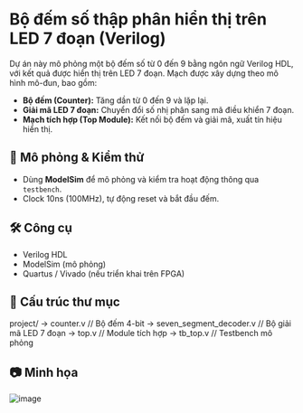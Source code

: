 # Bộ đếm số thập phân hiển thị trên LED 7 đoạn (Verilog)

Dự án này mô phỏng một bộ đếm số từ 0 đến 9 bằng ngôn ngữ Verilog HDL, với kết quả được hiển thị trên LED 7 đoạn. Mạch được xây dựng theo mô hình mô-đun, bao gồm:

- **Bộ đếm (Counter):** Tăng dần từ 0 đến 9 và lặp lại.
- **Giải mã LED 7 đoạn:** Chuyển đổi số nhị phân sang mã điều khiển 7 đoạn.
- **Mạch tích hợp (Top Module):** Kết nối bộ đếm và giải mã, xuất tín hiệu hiển thị.

## 🧪 Mô phỏng & Kiểm thử

- Dùng **ModelSim** để mô phỏng và kiểm tra hoạt động thông qua `testbench`.
- Clock 10ns (100MHz), tự động reset và bắt đầu đếm.

## 🛠 Công cụ

- Verilog HDL
- ModelSim (mô phỏng)
- Quartus / Vivado (nếu triển khai trên FPGA)

## 📁 Cấu trúc thư mục
project/ 
-> counter.v // Bộ đếm 4-bit
-> seven_segment_decoder.v // Bộ giải mã LED 7 đoạn
-> top.v // Module tích hợp
-> tb_top.v // Testbench mô phỏng
## 📷 Minh họa
![image](https://github.com/user-attachments/assets/dabda794-a846-401b-a00b-3803866dfede)


